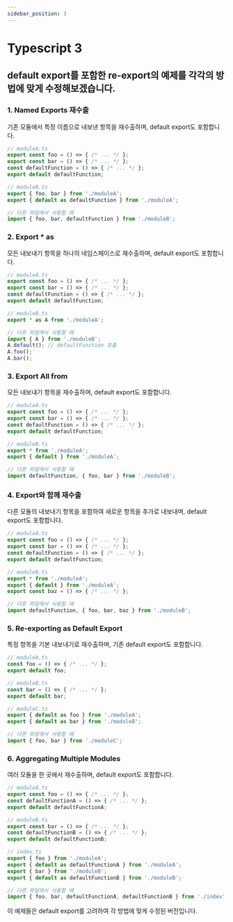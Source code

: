 ```yaml
---
sidebar_position: 3
---
```


# Typescript 3


## default export를 포함한 re-export의 예제를 각각의 방법에 맞게 수정해보겠습니다.

### 1. Named Exports 재수출

기존 모듈에서 특정 이름으로 내보낸 항목을 재수출하며, default export도 포함합니다.

```typescript
// moduleA.ts
export const foo = () => { /* ... */ };
export const bar = () => { /* ... */ };
const defaultFunction = () => { /* ... */ };
export default defaultFunction;

// moduleB.ts
export { foo, bar } from './moduleA';
export { default as defaultFunction } from './moduleA';

// 다른 파일에서 사용할 때
import { foo, bar, defaultFunction } from './moduleB';
```

### 2. Export * as

모든 내보내기 항목을 하나의 네임스페이스로 재수출하며, default export도 포함합니다.

```typescript
// moduleA.ts
export const foo = () => { /* ... */ };
export const bar = () => { /* ... */ };
const defaultFunction = () => { /* ... */ };
export default defaultFunction;

// moduleB.ts
export * as A from './moduleA';

// 다른 파일에서 사용할 때
import { A } from './moduleB';
A.default(); // defaultFunction 호출
A.foo();
A.bar();
```

### 3. Export All from

모든 내보내기 항목을 재수출하며, default export도 포함합니다.

```typescript
// moduleA.ts
export const foo = () => { /* ... */ };
export const bar = () => { /* ... */ };
const defaultFunction = () => { /* ... */ };
export default defaultFunction;

// moduleB.ts
export * from './moduleA';
export { default } from './moduleA';

// 다른 파일에서 사용할 때
import defaultFunction, { foo, bar } from './moduleB';
```

### 4. Export와 함께 재수출

다른 모듈의 내보내기 항목을 포함하여 새로운 항목을 추가로 내보내며, default export도 포함합니다.

```typescript
// moduleA.ts
export const foo = () => { /* ... */ };
export const bar = () => { /* ... */ };
const defaultFunction = () => { /* ... */ };
export default defaultFunction;

// moduleB.ts
export * from './moduleA';
export { default } from './moduleA';
export const baz = () => { /* ... */ };

// 다른 파일에서 사용할 때
import defaultFunction, { foo, bar, baz } from './moduleB';
```

### 5. Re-exporting as Default Export

특정 항목을 기본 내보내기로 재수출하며, 기존 default export도 포함합니다.

```typescript
// moduleA.ts
const foo = () => { /* ... */ };
export default foo;

// moduleB.ts
const bar = () => { /* ... */ };
export default bar;

// moduleC.ts
export { default as foo } from './moduleA';
export { default as bar } from './moduleB';

// 다른 파일에서 사용할 때
import { foo, bar } from './moduleC';
```

### 6. Aggregating Multiple Modules

여러 모듈을 한 곳에서 재수출하며, default export도 포함합니다.

```typescript
// moduleA.ts
export const foo = () => { /* ... */ };
const defaultFunctionA = () => { /* ... */ };
export default defaultFunctionA;

// moduleB.ts
export const bar = () => { /* ... */ };
const defaultFunctionB = () => { /* ... */ };
export default defaultFunctionB;

// index.ts
export { foo } from './moduleA';
export { default as defaultFunctionA } from './moduleA';
export { bar } from './moduleB';
export { default as defaultFunctionB } from './moduleB';

// 다른 파일에서 사용할 때
import { foo, bar, defaultFunctionA, defaultFunctionB } from './index';
```

이 예제들은 default export를 고려하여 각 방법에 맞게 수정된 버전입니다.